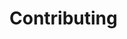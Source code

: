 # Contributing

<!--
**The issue tracker is only for bug reports and enhancement suggestions. If you have a question, please ask it in the [Discord server](https://discord.gg/djs) instead of opening an issue – you will get redirected there anyway.**

If you wish to contribute to the discord.js codebase or documentation, feel free to fork the repository and submit a
pull request. We use ESLint to enforce a consistent coding style, so having that set up in your editor of choice
is a great boon to your development process.

## Setup

To get ready to work on the codebase, please do the following:

1. Fork & clone the repository, and make sure you're on the **main** branch
2. Run `yarn --immutable` ([install](https://yarnpkg.com/getting-started/install))
3. Run `yarn build` to build local packages
4. Code your heart out!
5. Run `yarn test` to run ESLint and ensure any JSDoc changes are valid
6. [Submit a pull request](https://github.com/discordjs/discord.js/compare) (Make sure you follow the [conventional commit format](https://github.com/discordjs/discord.js/blob/main/.github/COMMIT_CONVENTION.md))

## Testing changes locally

If you want to test changes you've made locally, you can do so by using `yarn link`. This will create a symlink to your local copy of the discord.js libraries.

1. Create a new directory `mkdir discordjs-test` and move into it `cd discordjs-test`
2. Initialize a new yarn 3 project `yarn init -2`
3. Disable pnp `yarn config set nodeLinker node-modules`
4. Now link the local discord.js project you cloned earlier `yarn link -A {PATH_TO_DISCORDJS_REPO}`
5. Install packages you'd like to test locally `yarn add discord.js@latest`, `yarn add @discordjs/rest@latest`, etc. **Note: Make sure you use `latest` tag or else yarn will try to install the remote package from npm**
6. Import the package in your source code and test them out!

### Working with TypeScript packages

When testing local changes, you may notice you need to manually recompile TypeScript projects on every change in order to get the latest code changes to test locally.

To avoid this you can use the `--watch` parameter in the package build script to automatically recompile the project when changes are detected.

For example, to automatically recompile the `@discordjs/rest` project when changes are detected, run `yarn turbo run build --filter=@discordjs/rest -- --watch` in the root folder of where you cloned the discord.js repo.

## Adding new packages

If you'd like to create another package under the `@discordjs` organization run the following command:

```bash
yarn create-package <package-name> [package-description]
```

This will create new package directory under `packages/` with the required configuration files. You can
begin to make changes within the `src/` directory.
-->